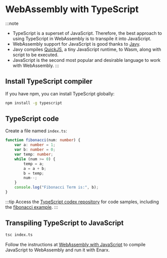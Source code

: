 # WebAssembly with TypeScript

:::note
* TypeScript is a superset of JavaScript. Therefore, the best approach to using TypeScript in WebAssembly is to transpile it into JavaScript.
* WebAssembly support for JavaScript is good thanks to [Javy](https://github.com/Shopify/javy).
* Javy compiles [QuickJS](https://bellard.org/quickjs/), a tiny JavaScript runtime, to Wasm, along with script to be executed. 
* JavaScript is the second most popular and desirable language to work with WebAssembly.
:::

## Install TypeScript compiler 

If you have npm, you can install TypeScript globally:

```bash
npm install -g typescript
```

## TypeScript code

Create a file named `index.ts`:

```typescript
function fibonacci(num: number) {
    var a: number = 1;
    var b: number = 0;
    var temp: number;
    while (num >= 0) {
        temp = a;
        a = a + b;
        b = temp;
        num--;
    }
    console.log("Fibonacci Term is:", b);
}
```
:::tip
Access the [TypeScript codex repository](https://github.com/enarx/codex/tree/main/TypeScript) for code samples, including the [fibonacci example](https://github.com/enarx/codex/tree/main/TypeScript/fibonacci).
:::

## Transpiling TypeScript to JavaScript

```bash
tsc index.ts
```

Follow the instructions at [WebAssembly with JavaScript](JavaScript) to compile JavaScript to WebAssembly and run it with Enarx.